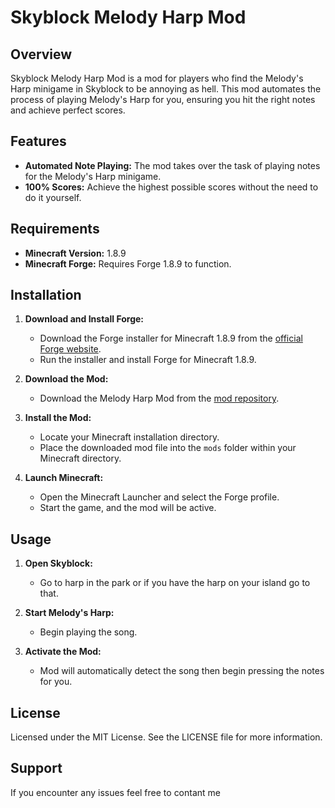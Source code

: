 # Skyblock Melody Harp Mod

## Overview
Skyblock Melody Harp Mod is a mod for players who find the Melody's Harp minigame in Skyblock to be annoying as hell. This mod automates the process of playing Melody's Harp for you, ensuring you hit the right notes and achieve perfect scores.

## Features
- **Automated Note Playing:** The mod takes over the task of playing notes for the Melody's Harp minigame.
- **100% Scores:** Achieve the highest possible scores without the need to do it yourself.

## Requirements
- **Minecraft Version:** 1.8.9
- **Minecraft Forge:** Requires Forge 1.8.9 to function.

## Installation
1. **Download and Install Forge:**
   - Download the Forge installer for Minecraft 1.8.9 from the [official Forge website](https://files.minecraftforge.net/).
   - Run the installer and install Forge for Minecraft 1.8.9.

2. **Download the Mod:**
   - Download the Melody Harp Mod from the [mod repository](https://github.com/CypherCrafterr/MelodyHarpSolver/releases/tag/v1.0).
   
3. **Install the Mod:**
   - Locate your Minecraft installation directory.
   - Place the downloaded mod file into the `mods` folder within your Minecraft directory.

4. **Launch Minecraft:**
   - Open the Minecraft Launcher and select the Forge profile.
   - Start the game, and the mod will be active.

## Usage
1. **Open Skyblock:**
   - Go to harp in the park or if you have the harp on your island go to that.

2. **Start Melody's Harp:**
   - Begin playing the song.

3. **Activate the Mod:**
   - Mod will automatically detect the song then begin pressing the notes for you.

## License
Licensed under the MIT License. See the LICENSE file for more information.

## Support
If you encounter any issues feel free to contant me

[Melody]: https://wiki.hypixel.net/Melody
